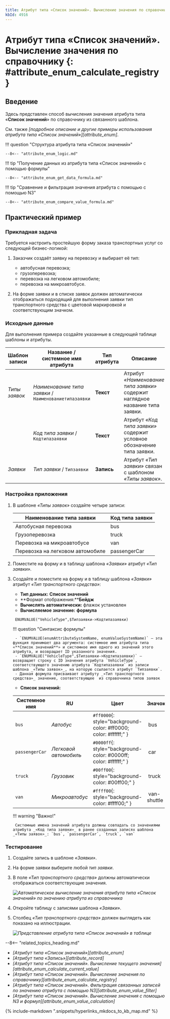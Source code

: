 ```yaml
---
title: Атрибут типа «Список значений». Вычисление значения по справочнику
kbId: 4916
---
```


# Атрибут типа «Список значений». Вычисление значения по справочнику {: #attribute_enum_calculate_registry }

## Введение

Здесь представлен способ вычисления значения атрибута типа «**Список значений**» по справочнику из связанного шаблона.

См. также _[подробное описание и другие примеры использования атрибута типа «Список значений»][attribute_enum]_.

!!! question "Структура атрибута типа «Список значений»"

    --8<-- "attribute_enum_logic.md"

!!! tip "Получение данных из атрибута типа «Список значений» с помощью формулы"

    --8<-- "attribute_enum_get_data_formula.md"

!!! tip "Сравнение и фильтрация значения атрибута с помощью с помощью N3"

    --8<-- "attribute_enum_compare_value_formula.md"

## Практический пример

### Прикладная задача

Требуется настроить простейшую форму заказа транспортных услуг со следующей бизнес-логикой:

1. Заказчик создаёт заявку на перевозку и выбирает её тип:

    - автобусная перевозка;
    - грузоперевозка;
    - перевозка на легковом автомобиле;
    - перевозка на микроавтобусе.

2. На форме заявки и в списке заявок должен автоматически отображаться подходящий для выполнения заявки тип транспортного средства с цветовой маркировкой и соответствующим значком.

### Исходные данные

Для выполнения примера создайте указанные в следующей таблице шаблоны и атрибуты.

| **Шаблон записи** | **Название / системное имя атрибута**                 | **Тип атрибута** | **Описание**                                                                  |
| ----------------- | ----------------------------------------------------- | ---------------- | ----------------------------------------------------------------------------- |
| _Типы заявок_     | _Наименование типа заявки_ / `Наименованиетипазаявки` | **Текст**        | Атрибут _«Наименование типа заявки»_ содержит наглядное название типа заявки. |
|                   | _Код типа заявки_ / `Кодтипазаявки`                   | **Текст**        | Атрибут _«Код типа заявки»_ содержит условное обозначение типа заявки.        |
| _Заявки_          | _Тип заявки_ / `Типзаявки`                            | **Запись**       | Атрибут _«Тип заявки»_ связан с шаблоном _«Типы заявок»_.                     |

### Настройка приложения

1. В шаблоне _«Типы заявок»_ создайте четыре записи:

    | Наименование типа заявки         | Код типа заявки |
    | -------------------------------- | --------------- |
    | Автобусная перевозка             | bus             |
    | Грузоперевозка                   | truck           |
    | Перевозка на микроавтобусе       | van             |
    | Перевозка на легковом автомобиле | passengerCar    |

2. Поместите на форму и в таблицу шаблона _«Заявки»_ атрибут _«Тип заявки»._
3. Создайте и поместите на форму и в таблицу шаблона _«Заявки»_ атрибут _«Тип транспортного средства»_:

    - **Тип данных:** **Список значений**
    - **Формат отображения:****Бейдж**
    - **Вычислять автоматически:** флажок установлен
    - **Вычисляемое значение:** **формула**

    ```
     ENUMVALUE("VehicleType",$Типзаявки->Кодтипазаявки)
    ```

    !!! question "Синтаксис формулы"

        - `ENUMVALUE(enumAttributeSystemName, enumValueSystemName)` — эта функция принимает два аргумента: системное имя атрибута типа «**Список значений**» и системное имя одного из значений этого атрибута, и возвращает ID указанного значения.
        - `ENUMVALUE("VehicleType",$Типзаявки->Кодтипазаявки)` — возвращает строку с ID значения атрибута `VehicleType`, соответствующего значению атрибута `Кодтипазаявки` из записи шаблона _«Типы заявок»_, на которую ссылается атрибут `Типзаявки`.
        - Данная формула присваивает атрибуту _«Тип транспортного средства»_ значение, соответствующее  из справочника типов заявок

    - **Список значений:**

    | Системное имя  | RU                    | Цвет                                                             | Значок                                              |
    | -------------- | --------------------- | ---------------------------------------------------------------- | --------------------------------------------------- |
    | `bus`          | _Автобус_             | `#ff0000`{: style="background-color: #ff0000; color: #ffffff;" } | <i class="fa-light fa-bus">‌</i> bus             |
    | `passengerCar` | _Легковой автомобиль_ | `#0000ff`{: style="background-color: #0000ff; color: #ffffff;" } | <i class="fa-light fa-car">‌</i> car             |
    | `truck`        | _Грузовик_            | `#00ff00`{: style="background-color: #00ff00;" }                 | <i class="fa-light fa-truck">‌</i> truck             |
    | `van`          | _Микроавтобус_        | `#ffff00`{: style="background-color: #ffff00;" }                 | <i class="fa-light fa-van-shuttle">‌</i> van-shuttle |

    !!! warning "Важно!"

        Системные имена значений атрибута должны совпадать со значениями атрибута _«Код типа заявки»_ в ранее созданных записях шаблона _«Типы заявок»_: `bus`, `passengerCar`, `truck`, `van`

### Тестирование

1. Создайте запись в шаблоне _«Заявки»_.
2. На форме заявки выберите любой _тип заявки_.
3. В поле _«Тип транспортного средства»_ должны автоматически отображаться соответствующие значения.

    _![Автоматическое вычисление значения атрибута типа «Список значений» по значению атрибута из справочника](https://kb.comindware.ru/assets/enum_field_calculate_by_reference.gif)_

4. Откройте таблицу с записями шаблона _«Заявки»_.
5. Столбец _«Тип транспортного средства»_ должен выглядеть как показано на иллюстрации.

    _![Представление атрибута типа «Список значений» в таблице](https://kb.comindware.ru/assets/img_65b75c467bf5d.png)_

--8<-- "related_topics_heading.md"

- _[Атрибут типа «Список значений»][attribute_enum]_
- _[Атрибут типа «Запись»][attribute_record]_
- _[Атрибут типа «Список значений». Вычисление текущего значения][attribute_enum_calculate_current_value]_
- _[Атрибут типа «Список значений». Вычисление значения по справочнику][attribute_enum_calculate_registry]_
- _[Атрибут типа «Список значений». Фильтрация связанных записей по значению атрибута с помощью N3][attribute_enum_value_filter]_
- _[Атрибут типа «Список значений». Вычисление значения с помощью N3 и формул][attribute_enum_value_calculation]_

{% include-markdown ".snippets/hyperlinks_mkdocs_to_kb_map.md" %}
